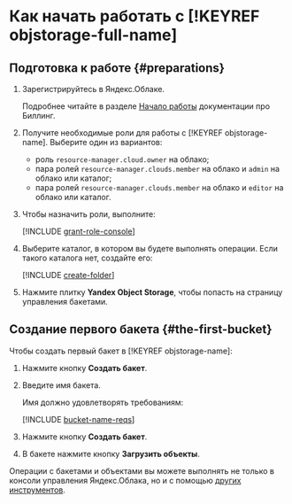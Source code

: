# Как начать работать с [!KEYREF objstorage-full-name]

## Подготовка к работе {#preparations}

1. Зарегистрируйтесь в Яндекс.Облаке.

   Подробнее читайте в разделе [Начало работы](../billing/quickstart/index.md) документации про Биллинг.
1. Получите необходимые роли для работы с [!KEYREF objstorage-name]. Выберите один из вариантов:

    * роль `resource-manager.cloud.owner` на облако;
    * пара ролей `resource-manager.clouds.member` на облако и `admin` на облако или каталог;
    * пара ролей `resource-manager.clouds.member` на облако и `editor` на облако или каталог.

1. Чтобы назначить роли, выполните:

    [!INCLUDE [grant-role-console](../_includes/grant-role-console.md)]

1. Выберите каталог, в котором вы будете выполнять операции. Если такого каталога нет, создайте его:

    [!INCLUDE [create-folder](../_includes/create-folder.md)]

1. Нажмите плитку **Yandex Object Storage**, чтобы попасть на страницу управления бакетами.


## Создание первого бакета {#the-first-bucket}

Чтобы создать первый бакет в [!KEYREF objstorage-name]:

1. Нажмите кнопку **Создать бакет**.
1. Введите имя бакета.

   Имя должно удовлетворять требованиям:

   [!INCLUDE [bucket-name-reqs](../_includes/bucket-name-reqs.md)]

1. Нажмите кнопку **Создать бакет**.
1. В бакете нажмите кнопку **Загрузить объекты**.

Операции с бакетами и объектами вы можете выполнять не только в консоли управления Яндекс.Облака, но и с помощью [других инструментов](instruments/index.md).

